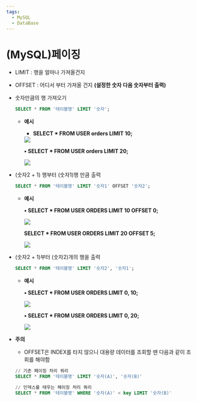 ```yaml
---
tags:
  - MySQL
  - DataBase
---
```


# (MySQL)페이징

- LIMIT : 행을 얼마나 가져올건지
- OFFSET : 어디서 부터 가져올 건지 **(설정한 숫자 다음 숫자부터 출력)**
- 숫자만큼의 행 가져오기
    
    ```sql
    SELECT * FROM '테이블명' LIMIT '숫자';
    ```
    
    - **예시**
        - **SELECT * FROM USER orders LIMIT 10;**
        
        <img src='https://img1.daumcdn.net/thumb/R1280x0/?scode=mtistory2&fname=https%3A%2F%2Fblog.kakaocdn.net%2Fdn%2FvZAAW%2FbtqVdNq3IAq%2FVKWZdPXnL5KNUv4akebvAK%2Fimg.png'/>
        
        **• SELECT * FROM USER orders LIMIT 20;**
        
        <img src='https://img1.daumcdn.net/thumb/R1280x0/?scode=mtistory2&fname=https%3A%2F%2Fblog.kakaocdn.net%2Fdn%2FN4TZs%2FbtqVbwcQWMX%2FBMoSesiGxMTzIWL0A15oc0%2Fimg.png'/>
        
- (숫자2 + 1) 행부터 (숫자1)행 만큼 출력
    
    ```sql
    SELECT * FROM '테이블명' LIMIT '숫자1' OFFSET '숫자2';
    ```
    
    - **예시**
        
        **• SELECT * FROM USER ORDERS LIMIT 10 OFFSET 0;**
        
        <img src='https://img1.daumcdn.net/thumb/R1280x0/?scode=mtistory2&fname=https%3A%2F%2Fblog.kakaocdn.net%2Fdn%2FxiOXg%2FbtqVdNSbnfh%2F2UllBPjGO1gi9hRlNExhUK%2Fimg.png'/>
        
        **SELECT * FROM USER ORDERS LIMIT 20 OFFSET 5;**
        
        <img src='https://img1.daumcdn.net/thumb/R1280x0/?scode=mtistory2&fname=https%3A%2F%2Fblog.kakaocdn.net%2Fdn%2F8zTq2%2FbtqVbvx9KHf%2FikYLvEy0FnIV9EUJfoI15k%2Fimg.png'/>
        
- (숫자2 + 1)부터 (숫자2)개의 행을 출력
    
    ```sql
    SELECT * FROM '테이블명' LIMIT '숫자2', '숫자1';
    ```
    
    - **예시**
        
        **• SELECT * FROM USER ORDERS LIMIT 0, 10;**
        
        <img src='https://img1.daumcdn.net/thumb/R1280x0/?scode=mtistory2&fname=https%3A%2F%2Fblog.kakaocdn.net%2Fdn%2FUy2jN%2FbtqU4ZUxCT4%2FclM87kYkFWETXsJlx04ZX1%2Fimg.png'/>
        
        **• SELECT * FROM USER ORDERS LIMIT 0, 20;**
        
        <img src='https://img1.daumcdn.net/thumb/R1280x0/?scode=mtistory2&fname=https%3A%2F%2Fblog.kakaocdn.net%2Fdn%2FbjJ4EI%2FbtqVbX2gYpl%2FWZXOR0syQuKIt6dbGKyIUK%2Fimg.png'/>
        
- **주의**
    - OFFSET은 INDEX를 타지 않으니 대용량 데이터를 조회할 땐 다음과 같이 조회를 해야함
    
    ```sql
    // 기존 페이징 처리 쿼리
    SELECT * FROM '테이블명' LIMIT '숫자(A)', '숫자(B)'
    
    // 인덱스를 태우는 페이징 처리 쿼리
    SELECT * FROM '테이블명' WHERE '숫자(A)' < key LIMIT '숫자(B)'
    ```
